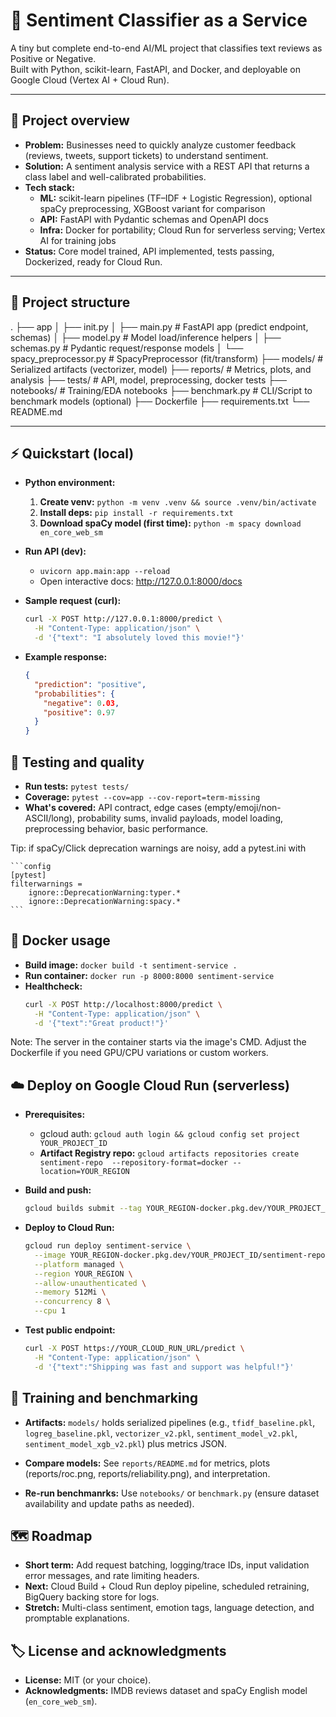 # 📢 Sentiment Classifier as a Service

A tiny but complete end-to-end AI/ML project that classifies text reviews as Positive or Negative.  
Built with Python, scikit-learn, FastAPI, and Docker, and deployable on Google Cloud (Vertex AI + Cloud Run).

---

## 🚀 Project overview

- **Problem:** Businesses need to quickly analyze customer feedback (reviews, tweets, support tickets) to understand sentiment.
- **Solution:** A sentiment analysis service with a REST API that returns a class label and well-calibrated probabilities.
- **Tech stack:**
  - **ML:** scikit-learn pipelines (TF–IDF + Logistic Regression), optional spaCy preprocessing, XGBoost variant for comparison
  - **API:** FastAPI with Pydantic schemas and OpenAPI docs
  - **Infra:** Docker for portability; Cloud Run for serverless serving; Vertex AI for training jobs
- **Status:** Core model trained, API implemented, tests passing, Dockerized, ready for Cloud Run.

---

## 📂 Project structure

. ├── app │ ├── init.py │ ├── main.py # FastAPI app (predict endpoint, schemas) │ ├── model.py # Model load/inference helpers │ ├── schemas.py # Pydantic request/response models │ └── spacy_preprocessor.py # SpacyPreprocessor (fit/transform) ├── models/ # Serialized artifacts (vectorizer, model) ├── reports/ # Metrics, plots, and analysis ├── tests/ # API, model, preprocessing, docker tests ├── notebooks/ # Training/EDA notebooks ├── benchmark.py # CLI/Script to benchmark models (optional) ├── Dockerfile ├── requirements.txt └── README.md

---

## ⚡ Quickstart (local)

- **Python environment:**
  1. **Create venv:** `python -m venv .venv && source .venv/bin/activate`
  2. **Install deps:** `pip install -r requirements.txt`
  3. **Download spaCy model (first time):** `python -m spacy download en_core_web_sm`

- **Run API (dev):**
  - `uvicorn app.main:app --reload`
  - Open interactive docs: http://127.0.0.1:8000/docs

- **Sample request (curl):**
  ```bash
  curl -X POST http://127.0.0.1:8000/predict \
    -H "Content-Type: application/json" \
    -d '{"text": "I absolutely loved this movie!"}'
    ```
- **Example response:**
	```Json
	{
	  "prediction": "positive",
	  "probabilities": {
	    "negative": 0.03,
	    "positive": 0.97
	  }
	}
	```

## 🧪 Testing and quality
- **Run tests:** `pytest tests/`
- **Coverage:** `pytest --cov=app --cov-report=term-missing`
- **What's covered:** API contract, edge cases (empty/emoji/non-ASCII/long), probability
	sums, invalid payloads, model loading, preprocessing behavior, basic performance.

Tip: if spaCy/Click deprecation warnings are noisy, add a pytest.ini with

	```config
	[pytest]
	filterwarnings =
	    ignore::DeprecationWarning:typer.*
	    ignore::DeprecationWarning:spacy.*
	```

## 🐳 Docker usage
- **Build image:** `docker build -t sentiment-service .`
- **Run container:** `docker run -p 8000:8000 sentiment-service`
- **Healthcheck:**
	```Bash
	curl -X POST http://localhost:8000/predict \
	  -H "Content-Type: application/json" \
	  -d '{"text":"Great product!"}'
	```

Note: The server in the container starts via the image's CMD. Adjust the Dockerfile if
you need GPU/CPU variations or custom workers.

## ☁️  Deploy on Google Cloud Run (serverless)
- **Prerequisites:**
	- gcloud auth: `gcloud auth login && gcloud config set project YOUR_PROJECT_ID`
	- **Artifact Registry repo:** `gcloud artifacts repositories create sentiment-repo 
		--repository-format=docker --location=YOUR_REGION`

- **Build and push:**
	```Bash
	gcloud builds submit --tag YOUR_REGION-docker.pkg.dev/YOUR_PROJECT_ID/sentiment-repo/sentiment-service:latest
	```

- **Deploy to Cloud Run:**
	```Bash
	gcloud run deploy sentiment-service \
	  --image YOUR_REGION-docker.pkg.dev/YOUR_PROJECT_ID/sentiment-repo/sentiment-service:latest \
	  --platform managed \
	  --region YOUR_REGION \
	  --allow-unauthenticated \
	  --memory 512Mi \
	  --concurrency 8 \
	  --cpu 1
	```
- **Test public endpoint:**
	```Bash
	curl -X POST https://YOUR_CLOUD_RUN_URL/predict \
	  -H "Content-Type: application/json" \
	  -d '{"text":"Shipping was fast and support was helpful!"}'
	```

## 🧠 Training and benchmarking
- **Artifacts:** `models/` holds serialized pipelines (e.g., `tfidf_baseline.pkl`, 
	`logreg_baseline.pkl`, `vectorizer_v2.pkl`, `sentiment_model_v2.pkl`, 
	`sentiment_model_xgb_v2.pkl`) plus metrics JSON.

- **Compare models:** See `reports/README.md` for metrics, plots (reports/roc.png,
	reports/reliability.png), and interpretation.

- **Re-run benchmanrks:** Use `notebooks/` or `benchmark.py` (ensure dataset availability
	and update paths as needed).

## 🗺️  Roadmap
- **Short term:** Add request batching, logging/trace IDs, input validation error
messages, and rate limiting headers.
- **Next:** Cloud Build + Cloud Run deploy pipeline, scheduled retraining, BigQuery backing
store for logs.
- **Stretch:** Multi-class sentiment, emotion tags, language detection, and promptable
explanations.

## 🏷️  License and acknowledgments
- **License:** MIT (or your choice).
- **Acknowledgments:** IMDB reviews dataset and spaCy English model (`en_core_web_sm`).
